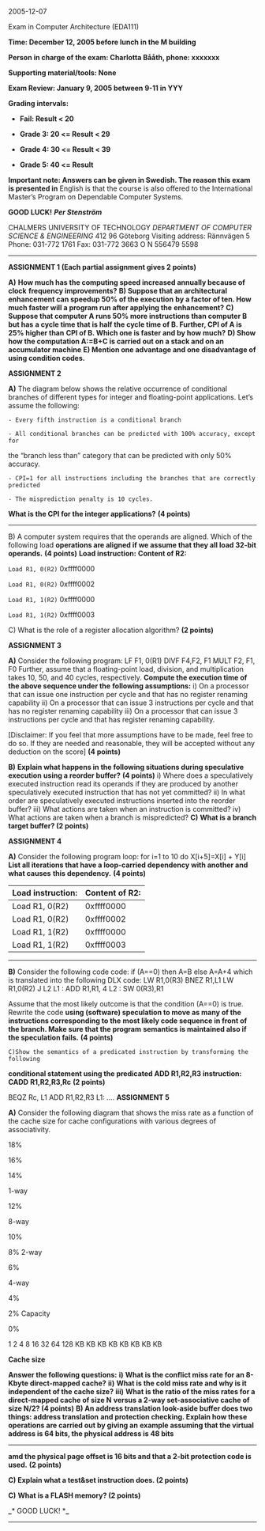 2005-12-07

Exam in Computer Architecture (EDA111)

**Time: December 12, 2005 before lunch in the M building**

**Person in charge of the exam: Charlotta Bååth, phone: xxxxxxx**

**Supporting material/tools: None**

**Exam Review: January 9, 2005 between 9-11 in YYY**

**Grading intervals:**

- **Fail: Result < 20**

- **Grade 3: 20 <= Result < 29**

- **Grade 4: 30 <= Result < 39**

- **Grade 5: 40 <= Result**

**Important note: Answers can be given in Swedish. The reason this exam is presented in**
English is that the course is also offered to the International Master’s Program on
Dependable Computer Systems.

**GOOD LUCK!**
**_Per Stenström_**

CHALMERS UNIVERSITY OF TECHNOLOGY
_DEPARTMENT OF COMPUTER SCIENCE & ENGINEERING_
412 96 Göteborg
Visiting address: Rännvägen 5
Phone: 031-772 1761 Fax: 031-772 3663
O N 556479 5598


-----

**ASSIGNMENT 1 (Each partial assignment gives 2 points)**

**A)** **How much has the computing speed increased annually because of clock**
**frequency improvements?**
**B) Suppose that an architectural enhancement can speedup 50% of the execution**
**by a factor of ten. How much faster will a program run after applying the**
**enhancement?**
**C) Suppose that computer A runs 50% more instructions than computer B but has**
**a cycle time that is half the cycle time of B. Further, CPI of A is 25% higher than**
**CPI of B. Which one is faster and by how much?**
**D) Show how the computation A:=B+C is carried out on a stack and on an**
**accumulator machine**
**E) Mention one advantage and one disadvantage of using condition codes.**

**ASSIGNMENT 2**

**A)** The diagram below shows the relative occurrence of conditional branches of
different types for integer and floating-point applications. Let’s assume the
following:

    - Every fifth instruction is a conditional branch

    - All conditional branches can be predicted with 100% accuracy, except for
the “branch less than” category that can be predicted with only 50%
accuracy.

    - CPI=1 for all instructions including the branches that are correctly predicted

    - The misprediction penalty is 10 cycles.
**What is the CPI for the integer applications?** **(4 points)**


-----

B) A computer system requires that the operands are aligned. Which of the following load
**operations are aligned if we assume that they all load 32-bit operands.** **(4 points)**
**Load instruction:** **Content of R2:**

`Load R1, 0(R2)` 0xffff0000

`Load R1, 0(R2)` 0xffff0002

`Load R1, 1(R2)` 0xffff0000

`Load R1, 1(R2)` 0xffff0003

C) What is the role of a register allocation algorithm? **(2 points)**

**ASSIGNMENT 3**

**A)** Consider the following program:
LF F1, 0(R1)
DIVF F4,F2, F1
MULT F2, F1, F0
Further, assume that a floating-point load, division, and multiplication takes 10, 50, and 40
cycles, respectively. **Compute the execution time of the above sequence under the**
**following assumptions:**
i) On a processor that can issue one instruction per cycle and that has no register
renaming capability
ii) On a processor that can issue 3 instructions per cycle and that has no register
renaming capability
iii) On a processor that can issue 3 instructions per cycle and that has register
renaming capability.

[Disclaimer: If you feel that more assumptions have to be made, feel free to do so. If they
are needed and reasonable, they will be accepted without any deduction on the score]
**(4 points)**

**B)** **Explain what happens in the following situations during speculative execution**
**using a reorder buffer?** **(4 points)**
i) Where does a speculatively executed instruction read its operands if they are
produced by another speculatively executed instruction that has not yet
committed?
ii) In what order are speculatively executed instructions inserted into the reorder
buffer?
iii) What actions are taken when an instruction is committed?
iv) What actions are taken when a branch is mispredicted?
**C)** **What is a branch target buffer? (2 points)**

**ASSIGNMENT 4**

**A)** Consider the following program loop:
for i=1 to 10 do
X[i+5]=X[i] + Y[i]
**List all iterations that have a loop-carried dependency with another and what causes**
**this dependency.** **(4 points)**

|Load instruction:|Content of R2:|
|---|---|
|Load R1, 0(R2)|0xffff0000|
|Load R1, 0(R2)|0xffff0002|
|Load R1, 1(R2)|0xffff0000|
|Load R1, 1(R2)|0xffff0003|


-----

**B)** Consider the following code code: if (A==0) then A=B else A=A+4 which is
translated into the following DLX code:
LW R1,0(R3)
BNEZ R1,L1
LW R1,0(R2)
J L2
L1 :     ADD R1,R1, 4
L2 :     SW 0(R3),R1

Assume that the most likely outcome is that the condition (A==0) is true. Rewrite the code
**using (software) speculation to move as many of the instructions corresponding to the**
**most likely code sequence in front of the branch. Make sure that the program**
**semantics is maintained also if the speculation fails.** **(4 points)**
```
C)Show the semantics of a predicated instruction by transforming the following

```
**conditional statement using the predicated ADD R1,R2,R3 instruction: CADD**
**R1,R2,R3,Rc** **(2 points)**

BEQZ Rc, L1
ADD R1,R2,R3
L1: ….
**ASSIGNMENT 5**

**A)** Consider the following diagram that shows the miss rate as a function of the cache
size for cache configurations with various degrees of associativity.

18%

16%

14%

1-way

12%

8-way

10%

8% 2-way

6%

4-way

4%

2% Capacity

0%

1 2 4 8 16 32 64 128
KB KB KB KB KB KB KB KB

**Cache size**

**Answer the following questions:**
**i)** **What is the conflict miss rate for an 8-Kbyte direct-mapped cache?**
**ii)** **What is the cold miss rate and why is it independent of the cache size?**
**iii)** **What is the ratio of the miss rates for a direct-mapped cache of size N**
**versus a 2-way set-associative cache of size N/2? (4 points)**
**B) An address translation look-aside buffer does two things: address translation**
**and protection checking. Explain how these operations are carried out by giving an**
**example assuming that the virtual address is 64 bits, the physical address is 48 bits**


-----

**amd the physical page offset is 16 bits and that a 2-bit protection code is used.**
**(2 points)**

**C) Explain what a test&set instruction does. (2 points)**

**C)** **What is a FLASH memory? (2 points)**

**_*** GOOD LUCK! ***_**


-----

